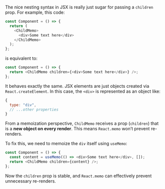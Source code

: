 The nice nesting syntax in JSX is really just sugar for passing a `children` prop. For example, this code:

```js
const Component = () => {
  return (
    <ChildMemo>
      <div>Some text here</div>
    </ChildMemo>
  );
};
```

is equivalent to:

```js
const Component = () => {
  return <ChildMemo children={<div>Some text here</div>} />;
};
```

It behaves exactly the same. JSX elements are just objects created via `React.createElement`. In this case, the `<div>` is represented as an object like:

```js
{
  type: "div",
  // ...other properties
}
```

From a memoization perspective, `ChildMemo` receives a prop (`children`) that is a **new object on every render**. This means `React.memo` won’t prevent re-renders.

To fix this, we need to memoize the `div` itself using `useMemo`:

```js
const Component = () => {
  const content = useMemo(() => <div>Some text here</div>, []);
  return <ChildMemo children={content} />;
};
```

Now the `children` prop is stable, and `React.memo` can effectively prevent unnecessary re-renders.
